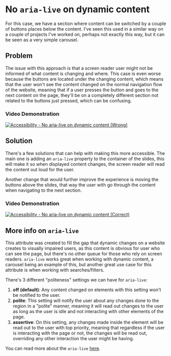 # No `aria-live` on dynamic content

For this case, we have a section where content can be switched by a couple of buttons places below the content. I've seen this used in a similar way on a couple of projects I've worked on, perhaps not exactly this way, but it can be seen as a very simple carousel.

## Problem

The issue with this approach is that a screen reader user might not be informed of what content is changing and where. This case is even worse because the buttons are located under the changing content, which means that the user won't see the content changed on the normal navigation flow of the website, meaning that if a user presses the button and goes to the next content on the page, they'll be on a completely different section not related to the buttons just pressed, which can be confusing.

### Video Demonstration

[![Accessibility - No aria-live on dynamic content (Wrong)](http://img.youtube.com/vi/TTKaXVe6p40/0.jpg)](http://www.youtube.com/watch?v=TTKaXVe6p40 "Accessibility - No aria-live on dynamic content (Wrong)")
## Solution

There's a few solutions that can help with making this more accessible. The main one is adding an `aria-live` property to the container of the slides, this will make it so when displayed content changes, the screen reader will read the content out loud for the user.

Another change that would further improve the experience is moving the buttons above the slides, that way the user with go through the content when navigating to the next section.

### Video Demonstration

[![Accessibility - No aria-live on dynamic content (Correct)](http://img.youtube.com/vi/X5aNM5ByCWE/0.jpg)](http://www.youtube.com/watch?v=X5aNM5ByCWE "Accessibility - No aria-live on dynamic content (Correct)")
## More info on `aria-live`

This attribute was created to fill the gap that dynamic changes on a website creates to visually impaired users, as this content is obvious for user who can see the page, but there's no other queue for those who rely on screen readers. `aria-live` works great when working with dynamic content, a carousel being an example of this, but another great use case for this attribute is when working with searches/filters.

There's 3 different "politeness" settings we can have for `aria-live`:
1. **off (default)**: Any content changed on elements with this setting won't be notified to the user.
2. **polite**: This setting will notify the user about any changes done to the region in a "polite" manner, meaning it will read out changes to the user as long as the user is idle and not interacting with other elements of the page.
3. **assertive**: On this setting, any changes made inside the element will be read out to the user with top priority, meaning that regardless if the user is interacting with the page or not, the changes will be read out, overriding any other interaction the user might be having.

You can read more about the `aria-live` [here](https://developer.mozilla.org/en-US/docs/Web/Accessibility/ARIA/ARIA_Live_Regions).
